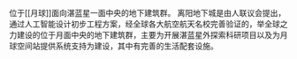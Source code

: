位于[[月球]]面向湛蓝星一面中央的地下建筑群。
离阳地下城是由人联议会提出，通过人工智能设计初步工程方案，经全球各大航空航天名校完善验证的，举全球之力建设的位于月面中央的地下建筑群，主要为开展湛蓝星外探索科研项目以及为月球空间站提供系统支持为建设，其中有完善的生活配套设施。